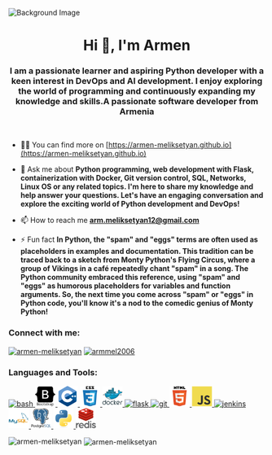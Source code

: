![Background Image](https://media.tenor.com/GVk4jB2u_i8AAAAd/coding.gif)

<h1 align="center">Hi 👋, I'm Armen</h1>
<h3 align="center">I am a passionate learner and aspiring Python developer with a keen interest in DevOps and AI development. I enjoy exploring the world of programming and continuously expanding my knowledge and skills.A passionate software developer from Armenia</h3>
<img src="https://media2.giphy.com/media/v1.Y2lkPTc5MGI3NjExcGJhYjMxM2d1bWZ3ZnFwbjB2Zjkyb21xbXJucHppdDNpMjdiY2pxMCZlcD12MV9naWZzX3NlYXJjaCZjdD1n/qgQUggAC3Pfv687qPC/giphy.gif" alt="">


- 👨‍💻 You can find more on [https://armen-meliksetyan.github.io](https://armen-meliksetyan.github.io)

- 💬 Ask me about **Python programming, web development with Flask, containerization with Docker, Git version control, SQL, Networks, Linux OS or any related topics. I'm here to share my knowledge and help answer your questions. Let's have an engaging conversation and explore the exciting world of Python development and DevOps!**

- 📫 How to reach me **arm.meliksetyan12@gmail.com**

- ⚡ Fun fact **In Python, the "spam" and "eggs" terms are often used as placeholders in examples and documentation. This tradition can be traced back to a sketch from Monty Python's Flying Circus, where a group of Vikings in a café repeatedly chant "spam" in a song. The Python community embraced this reference, using "spam" and "eggs" as humorous placeholders for variables and function arguments. So, the next time you come across "spam" or "eggs" in Python code, you'll know it's a nod to the comedic genius of Monty Python!**

<h3 align="left">Connect with me:</h3>
<p align="left">
<a href="https://linkedin.com/in/armen-meliksetyan" target="blank"><img align="center" src="https://raw.githubusercontent.com/rahuldkjain/github-profile-readme-generator/master/src/images/icons/Social/linked-in-alt.svg" alt="armen-meliksetyan" height="30" width="40" /></a>
<a href="https://www.leetcode.com/armmel2006" target="blank"><img align="center" src="https://raw.githubusercontent.com/rahuldkjain/github-profile-readme-generator/master/src/images/icons/Social/leet-code.svg" alt="armmel2006" height="30" width="40" /></a>
</p>

<h3 align="left">Languages and Tools:</h3>
<p align="left"> <a href="https://www.gnu.org/software/bash/" target="_blank" rel="noreferrer"> <img src="https://www.vectorlogo.zone/logos/gnu_bash/gnu_bash-icon.svg" alt="bash" width="40" height="40"/> </a> <a href="https://getbootstrap.com" target="_blank" rel="noreferrer"> <img src="https://raw.githubusercontent.com/devicons/devicon/master/icons/bootstrap/bootstrap-plain-wordmark.svg" alt="bootstrap" width="40" height="40"/> </a> <a href="https://www.w3schools.com/cpp/" target="_blank" rel="noreferrer"> <img src="https://raw.githubusercontent.com/devicons/devicon/master/icons/cplusplus/cplusplus-original.svg" alt="cplusplus" width="40" height="40"/> </a> <a href="https://www.w3schools.com/css/" target="_blank" rel="noreferrer"> <img src="https://raw.githubusercontent.com/devicons/devicon/master/icons/css3/css3-original-wordmark.svg" alt="css3" width="40" height="40"/> </a> <a href="https://www.docker.com/" target="_blank" rel="noreferrer"> <img src="https://raw.githubusercontent.com/devicons/devicon/master/icons/docker/docker-original-wordmark.svg" alt="docker" width="40" height="40"/> </a> <a href="https://flask.palletsprojects.com/" target="_blank" rel="noreferrer"> <img src="https://www.vectorlogo.zone/logos/pocoo_flask/pocoo_flask-icon.svg" alt="flask" width="40" height="40"/> </a> <a href="https://git-scm.com/" target="_blank" rel="noreferrer"> <img src="https://www.vectorlogo.zone/logos/git-scm/git-scm-icon.svg" alt="git" width="40" height="40"/> </a> <a href="https://www.w3.org/html/" target="_blank" rel="noreferrer"> <img src="https://raw.githubusercontent.com/devicons/devicon/master/icons/html5/html5-original-wordmark.svg" alt="html5" width="40" height="40"/> </a> <a href="https://developer.mozilla.org/en-US/docs/Web/JavaScript" target="_blank" rel="noreferrer"> <img src="https://raw.githubusercontent.com/devicons/devicon/master/icons/javascript/javascript-original.svg" alt="javascript" width="40" height="40"/> </a> <a href="https://www.jenkins.io" target="_blank" rel="noreferrer"> <img src="https://www.vectorlogo.zone/logos/jenkins/jenkins-icon.svg" alt="jenkins" width="40" height="40"/> </a> <a href="https://www.mysql.com/" target="_blank" rel="noreferrer"> <img src="https://raw.githubusercontent.com/devicons/devicon/master/icons/mysql/mysql-original-wordmark.svg" alt="mysql" width="40" height="40"/> </a> <a href="https://www.postgresql.org" target="_blank" rel="noreferrer"> <img src="https://raw.githubusercontent.com/devicons/devicon/master/icons/postgresql/postgresql-original-wordmark.svg" alt="postgresql" width="40" height="40"/> </a> <a href="https://www.python.org" target="_blank" rel="noreferrer"> <img src="https://raw.githubusercontent.com/devicons/devicon/master/icons/python/python-original.svg" alt="python" width="40" height="40"/> </a> <a href="https://redis.io" target="_blank" rel="noreferrer"> <img src="https://raw.githubusercontent.com/devicons/devicon/master/icons/redis/redis-original-wordmark.svg" alt="redis" width="40" height="40"/> </a> </p>

<p><img align="left" src="https://github-readme-stats.vercel.app/api/top-langs?username=armen-meliksetyan&show_icons=true&locale=en&layout=compact" alt="armen-meliksetyan" /></p>

<p>&nbsp;<img align="center" src="https://github-readme-stats.vercel.app/api?username=armen-meliksetyan&show_icons=true&locale=en" alt="armen-meliksetyan" /></p>
